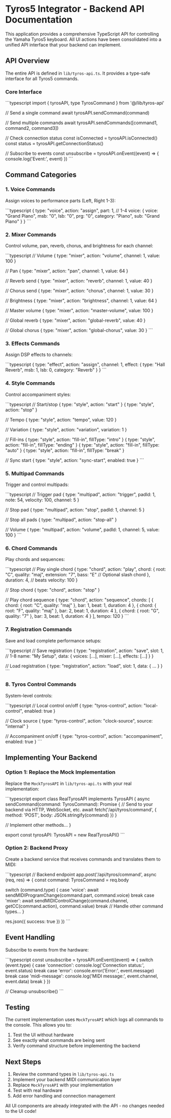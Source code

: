 # Tyros5 Integrator - Backend API Documentation

This application provides a comprehensive TypeScript API for controlling the Yamaha Tyros5 keyboard. All UI actions have been consolidated into a unified API interface that your backend can implement.

## API Overview

The entire API is defined in `lib/tyros-api.ts`. It provides a type-safe interface for all Tyros5 commands.

### Core Interface

\`\`\`typescript
import { tyrosAPI, type TyrosCommand } from '@/lib/tyros-api'

// Send a single command
await tyrosAPI.sendCommand(command)

// Send multiple commands
await tyrosAPI.sendCommands([command1, command2, command3])

// Check connection status
const isConnected = tyrosAPI.isConnected()
const status = tyrosAPI.getConnectionStatus()

// Subscribe to events
const unsubscribe = tyrosAPI.onEvent((event) => {
  console.log('Event:', event)
})
\`\`\`

## Command Categories

### 1. Voice Commands

Assign voices to performance parts (Left, Right 1-3):

\`\`\`typescript
{
  type: "voice",
  action: "assign",
  part: 1, // 1-4
  voice: {
    voice: "Grand Piano",
    msb: "0",
    lsb: "0",
    prg: "0",
    category: "Piano",
    sub: "Grand Piano"
  }
}
\`\`\`

### 2. Mixer Commands

Control volume, pan, reverb, chorus, and brightness for each channel:

\`\`\`typescript
// Volume
{ type: "mixer", action: "volume", channel: 1, value: 100 }

// Pan
{ type: "mixer", action: "pan", channel: 1, value: 64 }

// Reverb send
{ type: "mixer", action: "reverb", channel: 1, value: 40 }

// Chorus send
{ type: "mixer", action: "chorus", channel: 1, value: 30 }

// Brightness
{ type: "mixer", action: "brightness", channel: 1, value: 64 }

// Master volume
{ type: "mixer", action: "master-volume", value: 100 }

// Global reverb
{ type: "mixer", action: "global-reverb", value: 40 }

// Global chorus
{ type: "mixer", action: "global-chorus", value: 30 }
\`\`\`

### 3. Effects Commands

Assign DSP effects to channels:

\`\`\`typescript
{
  type: "effect",
  action: "assign",
  channel: 1,
  effect: {
    type: "Hall Reverb",
    msb: 1,
    lsb: 0,
    category: "Reverb"
  }
}
\`\`\`

### 4. Style Commands

Control accompaniment styles:

\`\`\`typescript
// Start/stop
{ type: "style", action: "start" }
{ type: "style", action: "stop" }

// Tempo
{ type: "style", action: "tempo", value: 120 }

// Variation
{ type: "style", action: "variation", variation: 1 }

// Fill-ins
{ type: "style", action: "fill-in", fillType: "intro" }
{ type: "style", action: "fill-in", fillType: "ending" }
{ type: "style", action: "fill-in", fillType: "auto" }
{ type: "style", action: "fill-in", fillType: "break" }

// Sync start
{ type: "style", action: "sync-start", enabled: true }
\`\`\`

### 5. Multipad Commands

Trigger and control multipads:

\`\`\`typescript
// Trigger pad
{
  type: "multipad",
  action: "trigger",
  padId: 1,
  note: 54,
  velocity: 100,
  channel: 5
}

// Stop pad
{ type: "multipad", action: "stop", padId: 1, channel: 5 }

// Stop all pads
{ type: "multipad", action: "stop-all" }

// Volume
{ type: "multipad", action: "volume", padId: 1, channel: 5, value: 100 }
\`\`\`

### 6. Chord Commands

Play chords and sequences:

\`\`\`typescript
// Play single chord
{
  type: "chord",
  action: "play",
  chord: {
    root: "C",
    quality: "maj",
    extension: "7",
    bass: "E" // Optional slash chord
  },
  duration: 4, // beats
  velocity: 100
}

// Stop chord
{ type: "chord", action: "stop" }

// Play chord sequence
{
  type: "chord",
  action: "sequence",
  chords: [
    { chord: { root: "C", quality: "maj" }, bar: 1, beat: 1, duration: 4 },
    { chord: { root: "F", quality: "maj" }, bar: 2, beat: 1, duration: 4 },
    { chord: { root: "G", quality: "7" }, bar: 3, beat: 1, duration: 4 }
  ],
  tempo: 120
}
\`\`\`

### 7. Registration Commands

Save and load complete performance setups:

\`\`\`typescript
// Save registration
{
  type: "registration",
  action: "save",
  slot: 1, // 1-8
  name: "My Setup",
  data: {
    voices: [...],
    mixer: [...],
    effects: [...]
  }
}

// Load registration
{
  type: "registration",
  action: "load",
  slot: 1,
  data: { ... }
}
\`\`\`

### 8. Tyros Control Commands

System-level controls:

\`\`\`typescript
// Local control on/off
{ type: "tyros-control", action: "local-control", enabled: true }

// Clock source
{ type: "tyros-control", action: "clock-source", source: "internal" }

// Accompaniment on/off
{ type: "tyros-control", action: "accompaniment", enabled: true }
\`\`\`

## Implementing Your Backend

### Option 1: Replace the Mock Implementation

Replace the `MockTyrosAPI` in `lib/tyros-api.ts` with your real implementation:

\`\`\`typescript
export class RealTyrosAPI implements TyrosAPI {
  async sendCommand(command: TyrosCommand): Promise<void> {
    // Send to your backend via HTTP, WebSocket, etc.
    await fetch('/api/tyros/command', {
      method: 'POST',
      body: JSON.stringify(command)
    })
  }
  
  // Implement other methods...
}

export const tyrosAPI: TyrosAPI = new RealTyrosAPI()
\`\`\`

### Option 2: Backend Proxy

Create a backend service that receives commands and translates them to MIDI:

\`\`\`typescript
// Backend endpoint
app.post('/api/tyros/command', async (req, res) => {
  const command: TyrosCommand = req.body
  
  switch (command.type) {
    case 'voice':
      await sendMIDIProgramChange(command.part, command.voice)
      break
    case 'mixer':
      await sendMIDIControlChange(command.channel, getCC(command.action), command.value)
      break
    // Handle other command types...
  }
  
  res.json({ success: true })
})
\`\`\`

## Event Handling

Subscribe to events from the hardware:

\`\`\`typescript
const unsubscribe = tyrosAPI.onEvent((event) => {
  switch (event.type) {
    case 'connection':
      console.log('Connection status:', event.status)
      break
    case 'error':
      console.error('Error:', event.message)
      break
    case 'midi-message':
      console.log('MIDI message:', event.channel, event.data)
      break
  }
})

// Cleanup
unsubscribe()
\`\`\`

## Testing

The current implementation uses `MockTyrosAPI` which logs all commands to the console. This allows you to:

1. Test the UI without hardware
2. See exactly what commands are being sent
3. Verify command structure before implementing the backend

## Next Steps

1. Review the command types in `lib/tyros-api.ts`
2. Implement your backend MIDI communication layer
3. Replace `MockTyrosAPI` with your implementation
4. Test with real hardware
5. Add error handling and connection management

All UI components are already integrated with the API - no changes needed to the UI code!

